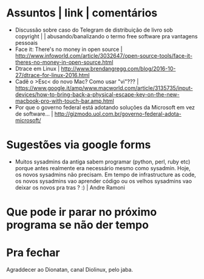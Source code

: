 Assuntos | link | comentários
=============================
* Discussão sobre caso do Telegram de distribuição de livro sob copyright | | abusando/banalizando o termo free software pra vantagens pessoais
* Face it: There's no money in open source | http://www.infoworld.com/article/3032647/open-source-tools/face-it-theres-no-money-in-open-source.html
* Dtrace em Linux | http://www.brendangregg.com/blog/2016-10-27/dtrace-for-linux-2016.html
* Cadê o &gt;Esc&lt; do novo Mac?  Como usar "vi"??? | https://www.google.it/amp/www.macworld.com/article/3135735/input-devices/how-to-bring-back-a-physical-escape-key-on-the-new-macbook-pro-with-touch-bar.amp.html
* Por que o governo federal está adotando soluções da Microsoft em vez de software... | http://gizmodo.uol.com.br/governo-federal-adota-microsoft/


Sugestões via google forms
==========================
* Muitos sysadmins da antiga sabem programar (python, perl, ruby etc) porque antes realmente era necessário mesmo como sysadmin. Hoje, os novos sysadmins não precisam. Em tempo de infrastructure as code, os novos sysadmins vao aprender código ou os velhos sysadmins vao deixar os novos pra tras ? :) | Andre Ramoni

Que pode ir parar no próximo programa se não der tempo
=======================================================

Pra fechar
==========
Agraddecer ao Dionatan, canal Diolinux, pelo jaba.


